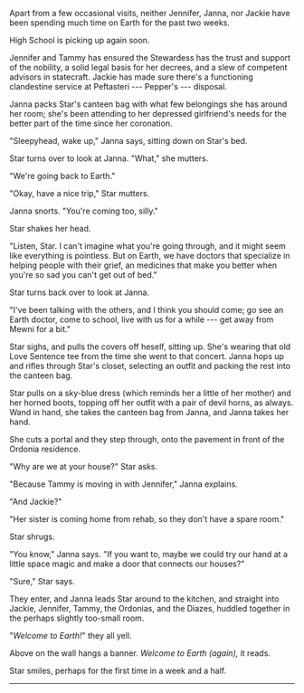 Apart from a few occasional visits, neither Jennifer, Janna, nor Jackie have been
spending much time on Earth for the past two weeks.

High School is picking up again soon.

Jennifer and Tammy has ensured the Stewardess has the trust and support of the nobility,
a solid legal basis for her decrees, and a slew of competent advisors in statecraft. Jackie
has made sure there's a functioning clandestine service at Peftasteri --- Pepper's --- disposal.

Janna packs Star's canteen bag with what few belongings she has around her room; she's
been attending to her depressed girlfriend's needs for the better part of the time since
her coronation.

"Sleepyhead, wake up," Janna says, sitting down on Star's bed.

Star turns over to look at Janna. "What," she mutters.

"We're going back to Earth."

"Okay, have a nice trip," Star mutters.

Janna snorts. "You're coming too, silly."

Star shakes her head.

"Listen, Star. I can't imagine what you're going through, and it might seem like everything is
pointless. But on Earth, we have doctors that specialize in helping people with their grief,
an medicines that make you better when you're so sad you can't get out of bed."

Star turns back over to look at Janna.

"I've been talking with the others, and I think you should come; go see an Earth doctor,
come to school, live with us for a while --- get away from Mewni for a bit."

Star sighs, and pulls the covers off heself, sitting up. She's wearing that old Love Sentence
tee from the time she went to that concert. Janna hops up and rifles through Star's closet,
selecting an outfit and packing the rest into the canteen bag.

Star pulls on a sky-blue dress (which reminds her a little of her mother) and her horned boots,
topping off her outfit with a pair of devil horns, as always. Wand in hand, she takes the canteen
bag from Janna, and Janna takes her hand.

She cuts a portal and they step through, onto the pavement in front of the Ordonia residence.

"Why are we at your house?" Star asks.

"Because Tammy is moving in with Jennifer," Janna explains.

"And Jackie?"

"Her sister is coming home from rehab, so they don't have a spare room."

Star shrugs.

"You know," Janna says. "If you want to, maybe we could try our hand at a little space
magic and make a door that connects our houses?"

"Sure," Star says.

They enter, and Janna leads Star around to the kitchen, and straight into Jackie, Jennifer,
Tammy, the Ordonias, and the Diazes, huddled together in the perhaps slightly too-small room.

"_Welcome to Earth!_" they all yell.

Above on the wall hangs a banner. _Welcome to Earth (again),_ it reads.

Star smiles, perhaps for the first time in a week and a half.

----


